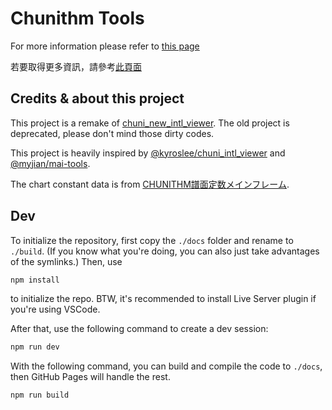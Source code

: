 # Chunithm Tools

For more information please refer to [this page](https://dogeon188.github.io/chuni-tools/?lang=en_US)

若要取得更多資訊，請參考[此頁面](https://dogeon188.github.io/chuni-tools/?lang=zh_TW)

## Credits & about this project

This project is a remake of [chuni_new_intl_viewer](https://github.com/Dogeon188/chuni_new_intl_viewer). The old project is deprecated, please don't mind those dirty codes.

This project is heavily inspired by [@kyroslee/chuni_intl_viewer](https://github.com/kyroslee/chuni_intl_viewer) and [@myjian/mai-tools](https://github.com/myjian/mai-tools).

The chart constant data is from [CHUNITHM譜面定数メインフレーム](https://twitter.com/RCMF_chunithm).

## Dev

To initialize the repository, first copy the `./docs` folder and rename to `./build`. (If you know what you're doing, you can also just take advantages of the symlinks.) Then, use

```sh
npm install
```

to initialize the repo. BTW, it's recommended to install Live Server plugin if you're using VSCode.

After that, use the following command to create a dev session:

```sh
npm run dev
```

With the following command, you can build and compile the code to `./docs`, then GitHub Pages will handle the rest.

```sh
npm run build
```
